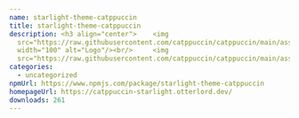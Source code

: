 ```yaml
---
name: starlight-theme-catppuccin
title: starlight-theme-catppuccin
description: <h3 align="center"> 	<img
  src="https://raw.githubusercontent.com/catppuccin/catppuccin/main/assets/logos/exports/1544x1544_circle.png"
  width="100" alt="Logo"/><br/> 	<img
  src="https://raw.githubusercontent.com/catppuccin/catppuccin/main/assets/misc/transp
categories:
  - uncategorized
npmUrl: https://www.npmjs.com/package/starlight-theme-catppuccin
homepageUrl: https://catppuccin-starlight.otterlord.dev/
downloads: 261
---
```

